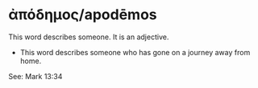 # ἀπόδημος/apodēmos
This word describes someone. It is an adjective.

* This word describes someone who has gone on a journey away from home.  

See: Mark 13:34


